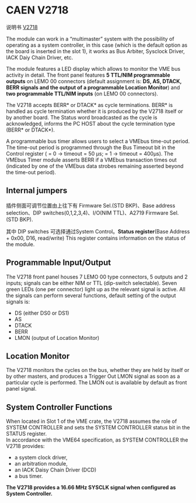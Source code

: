 <!-- V2718.md --- 
;; 
;; Description: 
;; Author: Hongyi Wu(吴鸿毅)
;; Email: wuhongyi@qq.com 
;; Created: 五 2月 17 13:44:23 2017 (+0800)
;; Last-Updated: 五 6月  2 18:17:34 2017 (+0800)
;;           By: Hongyi Wu(吴鸿毅)
;;     Update #: 6
;; URL: http://wuhongyi.cn -->

# CAEN V2718

说明书 [V2718](http://wuhongyi.cn/DAQNote/pdf/ElectronicsModules/CAEN/V2718_rev10.pdf) 

The module can work in a “multimaster” system with the possibility of operating as a system controller, in this case (which is the default option as the board is inserted in the slot 1), it works as Bus Arbiter, Sysclock Driver, IACK Daiy Chain Driver, etc.

The module features a LED display which allows to monitor the VME bus activity in detail. The front panel features **5 TTL/NIM programmable outputs** on LEMO 00 connectors (default assignment is: **DS, AS, DTACK, BERR signals and the output of a programmable Location Monitor**) and **two programmable TTL/NIM inputs** (on LEMO 00 connectors).



The V2718 accepts BERR* or DTACK* as cycle terminations. BERR* is handled as cycle termination whether it is produced by the V2718 itself or by another board. The Status word broadcasted as the cycle is acknowledged, informs the PC HOST about the cycle termination type (BERR* or DTACK*).


A programmable bus timer allows users to select a VMEbus time-out period. The time-out period is programmed through the Bus Timeout bit in the Control register ( = 0 → timeout = 50 μs; = 1 → timeout = 400μs). The VMEbus Timer module asserts BERR if a VMEbus transaction times out (indicated by one of the VMEbus data strobes remaining asserted beyond the time-out period).


## Internal jumpers

插件侧面可调节位置由上往下有 Firmware Sel.(STD BKP)、Base address selection、DIP switches(0,1,2,3,4)、I/O(NIM TTL)、A2719 Firmware Sel.(STD BKP).


其中 DIP switches 可选择通过System Control。**Status register**(Base Address + 0x00, D16, read/write) This register contains information on the status of the module.


## Programmable Input/Output

The V2718 front panel houses 7 LEMO 00 type connectors, 5 outputs and 2 inputs; signals can be either NIM or TTL (dip-switch selectable). Seven green LEDs (one per connector) light up as the relevant signal is active. All the signals can perform several functions, default setting of the output signals is:

- DS (either DS0 or DS1)
- AS
- DTACK
- BERR
- LMON (output of Location Monitor)

## Location Monitor

The V2718 monitors the cycles on the bus, whether they are held by itself or by other masters, and produces a Trigger Out LMON signal as soon as a particular cycle is performed. The LMON out is available by default as front panel signal.


## System Controller Functions

When located in Slot 1 of the VME crate, the V2718 assumes the role of SYSTEM CONTROLLER and sets the SYSTEM CONTROLLER status bit in the STATUS register.  
In accordance with the VME64 specification, as SYSTEM CONTROLLER the V2718 provides:
- a system clock driver,
- an arbitration module,
- an IACK Daisy Chain Driver (DCD)
- a bus timer.

**The V2718 provides a 16.66 MHz SYSCLK signal when configured as System Controller.**





<!-- V2718.md ends here -->
